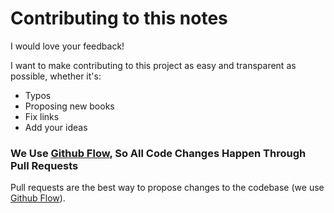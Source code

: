 # Contributing to this notes
I would love your feedback!

I want to make contributing to this project as easy and transparent as possible, whether it's:

- Typos
- Proposing new books
- Fix links
- Add your ideas


### We Use [Github Flow](https://guides.github.com/introduction/flow/index.html), So All Code Changes Happen Through Pull Requests

Pull requests are the best way to propose changes to the codebase (we use [Github Flow](https://guides.github.com/introduction/flow/index.html)). 

